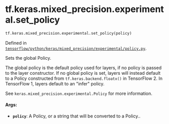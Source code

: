<div itemscope itemtype="http://developers.google.com/ReferenceObject">
<meta itemprop="name" content="tf.keras.mixed_precision.experimental.set_policy" />
<meta itemprop="path" content="Stable" />
</div>

# tf.keras.mixed_precision.experimental.set_policy

``` python
tf.keras.mixed_precision.experimental.set_policy(policy)
```



Defined in [`tensorflow/python/keras/mixed_precision/experimental/policy.py`](/code/stable/tensorflow/python/keras/mixed_precision/experimental/policy.py).

Sets the global Policy.

The global policy is the default policy used for layers, if no policy is
passed to the layer constructor. If no global policy is set, layers will
instead default to a Policy constructed from `tf.keras.backend.floatx()` in
TensorFlow 2. In TensorFlow 1, layers default to an "infer" policy.

See `keras.mixed_precision.experimental.Policy` for more information.

#### Args:

* <b>`policy`</b>: A Policy, or a string that will be converted to a Policy..